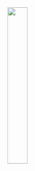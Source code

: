 <div style="text-align: center;">
  <img src="https://media.discordapp.net/attachments/909535313070809102/1083423574754345000/deepicon.png" style="width: 30%;">
</div>
